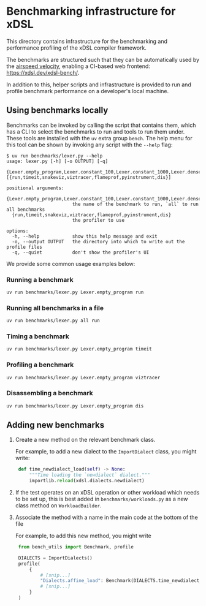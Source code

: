 # Benchmarking infrastructure for xDSL

This directory contains infrastructure for the benchmarking and performance profiling of
the xDSL compiler framework.

The benchmarks are structured such that they can be automatically used by the [airspeed
velocity](https://asv.readthedocs.io/en/latest/), enabling a CI-based web frontend: <https://xdsl.dev/xdsl-bench/>.

In addition to this, helper scripts and infrastructure is provided to run and profile
benchmark performance on a developer's local machine.

## Using benchmarks locally

Benchmarks can be invoked by calling the script that contains them, which has a CLI to
select the benchmarks to run and tools to run them under.
These tools are installed with the `uv` extra group `bench`.
The help menu for this tool can be shown by invoking any script with the `--help` flag:

```text
$ uv run benchmarks/lexer.py --help
usage: lexer.py [-h] [-o OUTPUT] [-q]
                {Lexer.empty_program,Lexer.constant_100,Lexer.constant_1000,Lexer.dense_attr,Lexer.dense_attr_hex,all} [{run,timeit,snakeviz,viztracer,flameprof,pyinstrument,dis}]

positional arguments:
  {Lexer.empty_program,Lexer.constant_100,Lexer.constant_1000,Lexer.dense_attr,Lexer.dense_attr_hex,all}
                        the name of the benchmark to run, `all` to run all benchmarks
  {run,timeit,snakeviz,viztracer,flameprof,pyinstrument,dis}
                        the profiler to use

options:
  -h, --help            show this help message and exit
  -o, --output OUTPUT   the directory into which to write out the profile files
  -q, --quiet           don't show the profiler's UI
```

We provide some common usage examples below:

### Running a benchmark

```bash
uv run benchmarks/lexer.py Lexer.empty_program run
```

### Running all benchmarks in a file

```bash
uv run benchmarks/lexer.py all run
```

### Timing a benchmark

```bash
uv run benchmarks/lexer.py Lexer.empty_program timeit
```

### Profiling a benchmark

```bash
uv run benchmarks/lexer.py Lexer.empty_program viztracer
```

### Disassembling a benchmark

```bash
uv run benchmarks/lexer.py Lexer.empty_program dis
```

## Adding new benchmarks

1. Create a new method on the relevant benchmark class.

   For example, to add a new dialect to the `ImportDialect` class, you might write:

   ```python
    def time_newdialect_load(self) -> None:
        """Time loading the `newdialect` dialect."""
        importlib.reload(xdsl.dialects.newdialect)
    ```

2. If the test operates on an xDSL operation or other workload which needs to be set up,
this is best added in `benchmarks/workloads.py` as a new class method on `WorkloadBuilder`.

3. Associate the method with a name in the main code at the bottom of the file

   For example, to add this new method, you might write

   ```python
    from bench_utils import Benchmark, profile

    DIALECTS = ImportDialects()
    profile(
        {
            # [snip...]
            "Dialects.affine_load": Benchmark(DIALECTS.time_newdialect_load),
            # [snip...]
        }
    )
    ```

